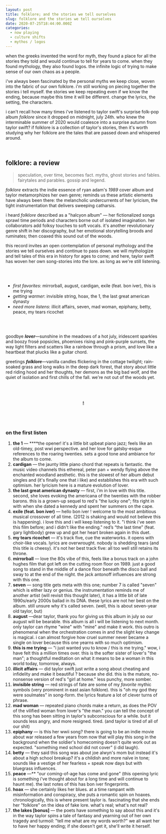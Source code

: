 ```yaml
---
layout: post
title: folklore; and the stories we tell ourselves
slug: folklore and the stories we tell ourselves
date: 2020-07-25T18:44:00.000Z
categories:
  - now playing
  - culture shifts
  - mythos / logos
---
```


when the greeks invented the word for myth, they found a place for all the stories they told and would continue to tell for years to come. when they found mythology, they also found logos. the infinite logic of trying to make sense of our own chaos as a people. 

i've always been fascinated by the personal myths we keep close, woven into the fabric of our own folklore. i'm still working on piecing together the stories i tell myself. the stories we keep repeating even if we know the ending, because maybe this time it will be different. change the lyrics, the setting, the characters. 

i can't recall how many times i've listened to taylor swift's surprise folk-pop album *folklore* since it dropped on midnight, july 24th. who knew the interminable summer of 2020 would coalesce into a surprise autumn from taylor swift? if folklore is a collection of taylor's stories, then it's worth studying why her folklore are the tales that are passed down and whispered around. 

<!--more-->

<br />

## folklore: a review

> speculation, over time, becomes fact. myths, ghost stories and fables. fairytales and parables. gossip and legend.

*folklore* extracts the indie essence of ryan adam's *1989* cover album and taylor metamorphizes her own genre; reminds us these artistic elements have always been there: the melancholic undercurrents of her lyricism, the tight instrumentation that delivers sweeping catharsis.

i heard *folklore* described as a "halcyon album" — her fictionalized songs sprawl time periods and characters borne out of isolated imagination. her collaborators add folksy touches to soft vocals. it's another revolutionary genre shift in her discography, but her emotional storytelling broods and ruminates; then coaxed this sound out of the woods.

this record invites an open contemplation of personal mythology and the stories we tell ourselves and continue to pass down. we will mythologize and tell tales of this era in history for ages to come; and here, taylor swift has woven her own song-stories into the lore. as long as we're still listening.


<br />
<br />


* *first favorites*: mirrorball, august, cardigan, exile (feat. bon iver), this is me trying
* *getting warmer*: invisible string, hoax, the 1, the last great american dynasty
* *need more listens*: illicit affairs, seven, mad woman, epiphany, betty, peace, my tears ricochet

<br />
<br />

goodbye ***lover***—sunshine in the meadows of a hot july, iridescent sparkles and boozy frosé popsicles, phoenixes rising and pink-purple sunsets, the way light filters and scatters like a rainbow through a prism, and love like a heartbeat that plucks like a guitar chord.

greetings ***folklore***—vanilla candles flickering in the cottage twilight; rain-soaked grass and long walks in the deep dark forest, that story about little red riding hood and her thoughts, her demons as the big bad wolf, and the quiet of isolation and first chills of the fall. we're not out of the woods yet.

<br />
<br />

<h4 style="text-align:center">🕯</h4>

<br />
<br />

### on the first listen

1. **the 1** — ****the opener! it's a little bit upbeat piano jazz; feels like an old-timey, post wwi perspective. and her love for gatsby-esque references to the roaring twenties. sets a good tone and ambiance for the album to come.
2. **cardigan** — the jaunty little piano chord that repeats is fantastic. the music video channels this ethereal, peter pan + wendy flying above the enchanted woodland aesthetic. this is the slowest of her album debut singles and (it's finally one that i like) and establishes this era with such optimism. her lyricism here is a mature evolution of lover.
3. **the last great american dynasty** — first, i'm in love with this title. second, she loves evoking the americana of the twenties with the robber barons. this is a grown-up sequel to red's "the lucky one"; fits right in with when she dated a kennedy and spent her summers on the cape.
4. **exile (feat. bon iver)** — hello bon iver ! welcome to the most ambitious musical crossover of all time. (2012 is shaking and would not believe this is happening). i love this and i will keep listening to it. "i think i've seen this film before; and i didn't like the ending." red’s “the last time” (feat. gary lightbody) grew up and got her heart broken again in this duet.
5. **my tears ricochet** — it's track five, cue the waterworks. it opens with choir-like vocals. lyrics are overwrought. nobody is shedding tears (and this title is cheesy). it's not her best track five: all too well still retains its throne.
6. **mirrorball** — love the 80s vibe of this, feels like a bonus track on a john hughes film that got left on the cutting room floor on 1989. just a good song to stand in the middle of a dance floor beneath the disco ball and sway to at the end of the night. the jack antonoff influences are strong with this one.
7. **seven** — song title gets meta with this one; number 7 is called "seven" which is either lazy or genius. the instrumentation reminds me of another artist (will revisit this thought later), it has a little bit of late 1990s/early 2000s ballad in its DNA. these lyrics are not her best on the album. still unsure why it's called seven. (well, this is about seven-year old taylor, but)
8. **august** —dear taylor, thank you for giving us this album in july so our august will be bearable. this album is all i will be listening to next month. only taylor can rhyme "wine" with "mine" and make it work. this outro is phenomenal when the orchestration comes in and the slight key change is magical. i can almost forgive how cruel summer never became a single on lover because this one yearns with so much optimism.
9. **this is me trying** — "i just wanted you to know / this is me trying." wow, i have felt this a million times over. this is the softer sister of lover's "the man"; a thoughtful meditation on what it means to be a woman in this world today, tomorrow, always.
10. **illicit affairs** — did taylor swift just write a song about cheating and infidelity and make it beautiful ? because she did. this is the mature, no-nonsense version of red's "girl at home." less punchy, more somber.
11. **invisible string** — red strings of fate are some of my *favorite* mythic symbols (very prominent in east asian folklore). this is "oh my god they were soulmates" in song-form. the lyrics feature a lot of clever turns of phrase.
12. **mad woman** — repeated piano chords make a return, as does the POV of the vilified woman from lover's "the man." you can tell the concept of this song has been sitting in taylor's subconscious for a while. but it sounds less angry, and more resigned. tired. (and taylor is tired of all of our shit)
13. **epiphany** — is this her wwii song? there is going to be an indie movie about war released a few years from now that will play this song in the background when the soldier's homecoming doesn't quite work out as expected. "something med school did not cover" (i did laugh).
14. **betty** — they said this song was about joe alwyn's mom but instead it's about a high school breakup? it's a childish and more naïve in tone; sounds like a vestige of her fearless + speak now days but with bluegrass influences.
15. **peace** —** "our coming-of-age has come and gone" (this opening lyric is something i've thought about for a long time and will continue to haunt me). the last notes of this has bon iver fingerprints.
16. **hoax** — she certainly likes her blues. at a time rampant with misinformation and conspiracy, she puts a romantic spin on hoaxes. chronologically, this is where present taylor is. fascinating that she ends her "folklore" on the idea of fake lore. what's real; what's not real?
17. **the lakes [bonus]** — the poets have something to say about this and it's in the way taylor spins a tale of fantasy and yearning out of her own tragedy and turmoil: "tell me what are my words worth?" we all want her to have her happy ending; if she doesn't get it, she'll write it herself.

<br />
<br />
